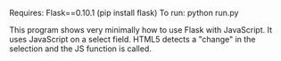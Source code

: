 Requires: Flask==0.10.1 (pip install flask)
To run: python run.py

This program shows very minimally how to use Flask with JavaScript.
It uses JavaScript on a select field. 
HTML5 detects a "change" in the selection and the JS function is called.


 
